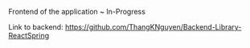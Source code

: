 Frontend of the application ~ In-Progress

Link to backend: https://github.com/ThangKNguyen/Backend-Library-ReactSpring
